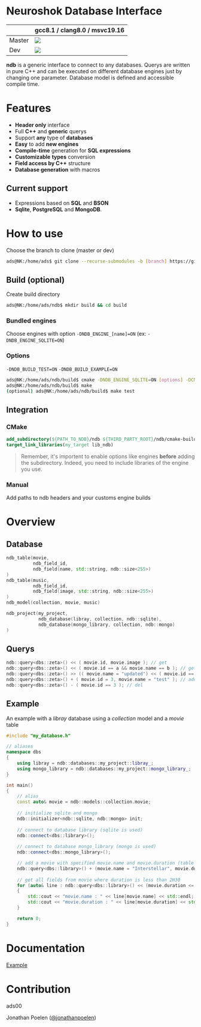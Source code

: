 # Neuroshok Database Interface
|        | gcc8.1 / clang8.0 / msvc19.16                         |
|--------|-------------------------------------------------------|
| Master | ![](https://travis-ci.org/ads00/ndb.svg?branch=master)|
| Dev    | ![](https://travis-ci.org/ads00/ndb.svg?branch=dev)   |


**ndb** is a generic interface to connect to any databases. 
Querys are written in pure C++ and can be executed on different database engines just by changing one parameter.
Database model is defined and accessible compile time. 

# Features
- **Header only** interface
- Full **C++** and **generic** querys
- Support **any** type of **databases**
- **Easy** to add **new engines**
- **Compile-time** generation for **SQL expressions**
- **Customizable** **types** conversion 
- **Field access by C++** structure
- **Database generation** with macros

## Current support
- Expressions based on **SQL** and **BSON**
- **Sqlite**, **PostgreSQL** and **MongoDB**.

# How to use
Choose the branch to clone (master or dev)

```sh
ads@NK:/home/ads$ git clone --recurse-submodules -b [branch] https://github.com/ads00/ndb.git
```
## Build (optional)
Create build directory
```sh
ads@NK:/home/ads/ndb$ mkdir build && cd build
```

### Bundled engines
Choose engines with option `-DNDB_ENGINE_[name]=ON` (ex: `-DNDB_ENGINE_SQLITE=ON`)

### Options
`-DNDB_BUILD_TEST=ON`
`-DNDB_BUILD_EXAMPLE=ON`

```sh
ads@NK:/home/ads/ndb/build$ cmake -DNDB_ENGINE_SQLITE=ON [options] -DCMAKE_BUILD_TYPE=Release ..
ads@NK:/home/ads/ndb/build$ make
(optional) ads@NK:/home/ads/ndb/build$ make test
```

## Integration
### CMake
```cmake 
add_subdirectory(${PATH_TO_NDB}/ndb ${THIRD_PARTY_ROOT}/ndb/cmake-build)
target_link_libraries(my_target lib_ndb)
```
> Remember, it's importent to enable options like engines **before** adding the subdirectory. Indeed, you need to include libraries of the engine you use.

### Manual
Add paths to ndb headers and your customs engine builds

# Overview
## Database
```cpp
ndb_table(movie,
          ndb_field_id,
          ndb_field(name, std::string, ndb::size<255>)
)
ndb_table(music,
          ndb_field_id,
          ndb_field(image, std::string, ndb::size<255>)
)
ndb_model(collection, movie, music)

ndb_project(my_project,
            ndb_database(libray, collection, ndb::sqlite),
            ndb_database(mongo_library, collection, ndb::mongo)
)
```

## Querys
```cpp
ndb::query<dbs::zeta>() << ( movie.id, movie.image ); // get
ndb::query<dbs::zeta>() << ( movie.id == a && movie.name == b ); // get by condition
ndb::query<dbs::zeta>() >> (( movie.name = "updated") << ( movie.id == 3 )); // update by condition
ndb::query<dbs::zeta>() + ( movie.id = 3, movie.name = "test" ); // add
ndb::query<dbs::zeta>() - ( movie.id == 3 ); // del
```
## Example
An example with a *libray* database using a *collection* model and a *movie* table
```cpp
#include "my_database.h"

// aliases
namespace dbs
{
    using libray = ndb::databases::my_project::libray_;
    using mongo_library = ndb::databases::my_project::mongo_library_;
}

int main()
{
    // alias
    const auto& movie = ndb::models::collection.movie;
    
    // initialize sqlite and mongo
    ndb::initializer<ndb::sqlite, ndb::mongo> init;
    
    // connect to database library (sqlite is used)
    ndb::connect<dbs::library>();
    
    // connect to database mongo_library (mongo is used)
    ndb::connect<dbs::mongo_library>();  

    // add a movie with specified movie.name and movie.duration (table is deduced compile time)
    ndb::query<dbs::library>() + (movie.name = "Interstellar", movie.duration = 2.49_h) );
    
    // get all fields from movie where duration is less than 2H30
    for (auto& line : ndb::query<dbs::library>() << (movie.duration <= 3.30_h))
    {
        std::cout << "movie.name : " << line[movie.name] << std::endl;
        std::cout << "movie.duration : " << line[movie.duration] << std::endl; 
    }

    return 0;
}
```

# Documentation
[Example](https://github.com/ads00/ndb/tree/dev/example)


# Contribution
ads00

Jonathan Poelen ([@jonathanpoelen](https://github.com/jonathanpoelen))
